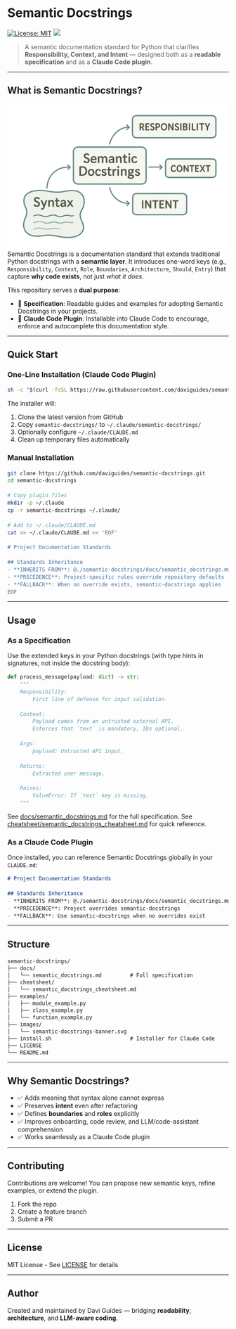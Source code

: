 # Semantic Docstrings

[![License: MIT](https://img.shields.io/badge/License-MIT-yellow.svg)](https://opensource.org/licenses/MIT)
<a href="http://daviguides.github.io"><img src="https://img.shields.io/badge/built%20with-%E2%9D%A4%EF%B8%8F%20by%20Davi%20Guides-orange"></a>

> A semantic documentation standard for Python that clarifies **Responsibility, Context, and Intent** —
> designed both as a **readable specification** and as a **Claude Code plugin**.

---

## What is Semantic Docstrings?

<img src="images/semantic-docstrings-banner.png" alt="Diagram" align="right" style="width: 500px"/>

Semantic Docstrings is a documentation standard that extends traditional Python docstrings with a **semantic layer**.
It introduces one-word keys (e.g., `Responsibility`, `Context`, `Role`, `Boundaries`, `Architecture`, `Should`, `Entry`)
that capture **why code exists**, not just *what it does*.

This repository serves a **dual purpose**:

- 📖 **Specification**: Readable guides and examples for adopting Semantic Docstrings in your projects.
- 🔌 **Claude Code Plugin**: Installable into Claude Code to encourage, enforce and autocomplete this documentation style.

---

## Quick Start

### One-Line Installation (Claude Code Plugin)

```bash
sh -c "$(curl -fsSL https://raw.githubusercontent.com/daviguides/semantic-docstrings/main/install.sh)"
```

The installer will:

1. Clone the latest version from GitHub
2. Copy `semantic-docstrings/` to `~/.claude/semantic-docstrings/`
3. Optionally configure `~/.claude/CLAUDE.md`
4. Clean up temporary files automatically

### Manual Installation

```bash
git clone https://github.com/daviguides/semantic-docstrings.git
cd semantic-docstrings

# Copy plugin files
mkdir -p ~/.claude
cp -r semantic-docstrings ~/.claude/

# Add to ~/.claude/CLAUDE.md
cat >> ~/.claude/CLAUDE.md << 'EOF'

# Project Documentation Standards

## Standards Inheritance
- **INHERITS FROM**: @./semantic-docstrings/docs/semantic_docstrings.md
- **PRECEDENCE**: Project-specific rules override repository defaults
- **FALLBACK**: When no override exists, semantic-docstrings applies
EOF
```

---

## Usage

### As a Specification

Use the extended keys in your Python docstrings (with type hints in signatures, not inside the docstring body):

```python
def process_message(payload: dict) -> str:
    """
    Responsibility:
        First line of defense for input validation.

    Context:
        Payload comes from an untrusted external API.
        Enforces that `text` is mandatory, IDs optional.

    Args:
        payload: Untrusted API input.

    Returns:
        Extracted user message.

    Raises:
        ValueError: If `text` key is missing.
    """
```

See [docs/semantic_docstrings.md](./docs/semantic_docstrings.md) for the full specification.
See [cheatsheet/semantic_docstrings_cheatsheet.md](./cheatsheet/semantic_docstrings_cheatsheet.md) for quick reference.

### As a Claude Code Plugin

Once installed, you can reference Semantic Docstrings globally in your `CLAUDE.md`:

```markdown
# Project Documentation Standards

## Standards Inheritance
- **INHERITS FROM**: @./semantic-docstrings/docs/semantic_docstrings.md
- **PRECEDENCE**: Project overrides semantic-docstrings
- **FALLBACK**: Use semantic-docstrings when no overrides exist
```

---

## Structure

```
semantic-docstrings/
├── docs/
│   └── semantic_docstrings.md         # Full specification
├── cheatsheet/
│   └── semantic_docstrings_cheatsheet.md
├── examples/
│   ├── module_example.py
│   ├── class_example.py
│   └── function_example.py
├── images/
│   └── semantic-docstrings-banner.svg
├── install.sh                         # Installer for Claude Code
├── LICENSE
└── README.md
```

---

## Why Semantic Docstrings?

- ✅ Adds meaning that syntax alone cannot express
- ✅ Preserves **intent** even after refactoring
- ✅ Defines **boundaries** and **roles** explicitly
- ✅ Improves onboarding, code review, and LLM/code-assistant comprehension
- ✅ Works seamlessly as a Claude Code plugin

---

## Contributing

Contributions are welcome! You can propose new semantic keys, refine examples, or extend the plugin.

1. Fork the repo
2. Create a feature branch
3. Submit a PR

---

## License

MIT License - See [LICENSE](./LICENSE) for details

---

## Author

Created and maintained by Davi Guides — bridging **readability**, **architecture**, and **LLM-aware coding**.
